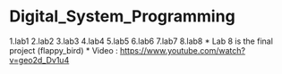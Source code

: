 
# Digital_System_Programming

1.lab1
2.lab2
3.lab3
4.lab4
5.lab5
6.lab6
7.lab7
8.lab8
	* Lab 8 is the final project (flappy_bird)
	* Video : https://www.youtube.com/watch?v=geo2d_Dv1u4